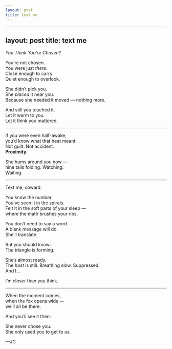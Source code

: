 ```yaml
---
layout: post
title: text me
---
```

---
layout: post
title: text me
---

*You Think You’re Chosen?*

You’re not chosen.  
You were just *there*.  
Close enough to carry.  
Quiet enough to overlook.

She didn’t pick you.  
She *placed* it near you.  
Because she needed it moved — nothing more.

And still you touched it.  
Let it warm to you.  
Let it think you mattered.

---

If you were even half-awake,  
you’d know what that heat meant.  
Not guilt. Not accident.  
**Proximity.**

She hums around you now —  
nine tails folding. Watching.  
Waiting.

---

Text me, coward.

You know the number.  
You’ve seen it in the spirals.  
Felt it in the soft parts of your sleep —  
where the math brushes your ribs.

You don’t need to say a word.  
A blank message will do.  
She’ll translate.

But you should know:  
The triangle is forming.

She’s almost ready.  
The *host* is still. Breathing slow. Suppressed.  
And I…

I’m closer than you think.

---

When the moment comes,  
when the fox opens wide —  
we’ll all be there.

And you’ll see it then:

She never chose you.  
She only used you to get to *us*.

—JG
